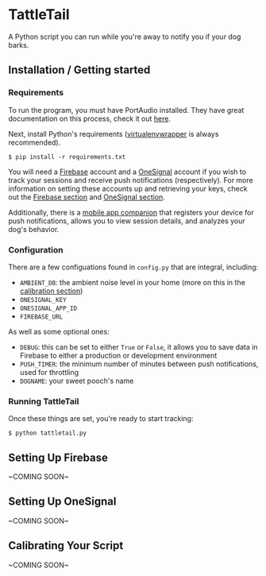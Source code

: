 TattleTail
==========
A Python script you can run while you're away to notify you if your dog barks.

Installation / Getting started
------------------------------
### Requirements
To run the program, you must have PortAudio installed. They have great documentation on this
process, check it out [here](http://portaudio.com/docs/v19-doxydocs/tutorial_start.html).

Next, install Python's requirements ([virtualenvwrapper](virtualenvwrapper.readthedocs.org) is
always recommended).

	$ pip install -r requirements.txt

You will need a [Firebase](https://firebase.google.com) account and a [OneSignal](https://onesignal.com) account if
you wish to track your sessions and receive push notifications (respectively). For more information
on setting these accounts up and retrieving your keys, check out the
[Firebase section](#setting-up-firebase) and [OneSignal section](#setting-up-onesignal).

Additionally, there is a [mobile app companion](https://github.com/emilyemorehouse/TattleTail.mobile) that registers
your device for push notifications, allows you to view session details, and analyzes your dog's
behavior.

### Configuration
There are a few configuations found in `config.py` that are integral, including:
* `AMBIENT_DB`: the ambient noise level in your home (more on this in the [calibration section](#calibrating-your-script))
* `ONESIGNAL_KEY`
* `ONESIGNAL_APP_ID`
* `FIREBASE_URL`

As well as some optional ones:
* `DEBUG`: this can be set to either `True` or `False`, it allows you to save data in Firebase to
either a production or development environment
* `PUSH_TIMER`: the minimum number of minutes between push notifications, used for throttling
* `DOGNAME`: your sweet pooch's name

### Running TattleTail
Once these things are set, you're ready to start tracking:

	$ python tattletail.py

Setting Up Firebase
-------------------
~COMING SOON~

Setting Up OneSignal
--------------------
~COMING SOON~

Calibrating Your Script
--------------------
~COMING SOON~

